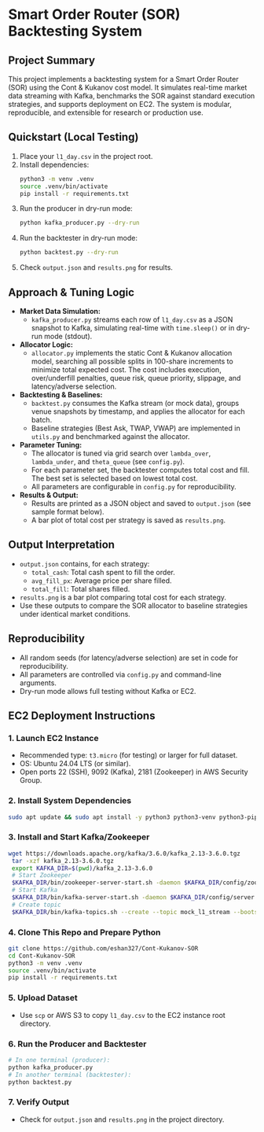 # Smart Order Router (SOR) Backtesting System

## Project Summary
This project implements a backtesting system for a Smart Order Router (SOR) using the Cont & Kukanov cost model. It simulates real-time market data streaming with Kafka, benchmarks the SOR against standard execution strategies, and supports deployment on EC2. The system is modular, reproducible, and extensible for research or production use.

## Quickstart (Local Testing)
1. Place your `l1_day.csv` in the project root.
2. Install dependencies:
   ```sh
   python3 -m venv .venv
   source .venv/bin/activate
   pip install -r requirements.txt
   ```
3. Run the producer in dry-run mode:
   ```sh
   python kafka_producer.py --dry-run
   ```
4. Run the backtester in dry-run mode:
   ```sh
   python backtest.py --dry-run
   ```
5. Check `output.json` and `results.png` for results.

## Approach & Tuning Logic
- **Market Data Simulation:**
  - `kafka_producer.py` streams each row of `l1_day.csv` as a JSON snapshot to Kafka, simulating real-time with `time.sleep()` or in dry-run mode (stdout).
- **Allocator Logic:**
  - `allocator.py` implements the static Cont & Kukanov allocation model, searching all possible splits in 100-share increments to minimize total expected cost. The cost includes execution, over/underfill penalties, queue risk, queue priority, slippage, and latency/adverse selection.
- **Backtesting & Baselines:**
  - `backtest.py` consumes the Kafka stream (or mock data), groups venue snapshots by timestamp, and applies the allocator for each batch.
  - Baseline strategies (Best Ask, TWAP, VWAP) are implemented in `utils.py` and benchmarked against the allocator.
- **Parameter Tuning:**
  - The allocator is tuned via grid search over `lambda_over`, `lambda_under`, and `theta_queue` (see `config.py`).
  - For each parameter set, the backtester computes total cost and fill. The best set is selected based on lowest total cost.
  - All parameters are configurable in `config.py` for reproducibility.
- **Results & Output:**
  - Results are printed as a JSON object and saved to `output.json` (see sample format below).
  - A bar plot of total cost per strategy is saved as `results.png`.

## Output Interpretation
- `output.json` contains, for each strategy:
  - `total_cash`: Total cash spent to fill the order.
  - `avg_fill_px`: Average price per share filled.
  - `total_fill`: Total shares filled.
- `results.png` is a bar plot comparing total cost for each strategy.
- Use these outputs to compare the SOR allocator to baseline strategies under identical market conditions.

## Reproducibility
- All random seeds (for latency/adverse selection) are set in code for reproducibility.
- All parameters are controlled via `config.py` and command-line arguments.
- Dry-run mode allows full testing without Kafka or EC2.

## EC2 Deployment Instructions

### 1. Launch EC2 Instance
- Recommended type: `t3.micro` (for testing) or larger for full dataset.
- OS: Ubuntu 24.04 LTS (or similar).
- Open ports 22 (SSH), 9092 (Kafka), 2181 (Zookeeper) in AWS Security Group.

### 2. Install System Dependencies
```sh
sudo apt update && sudo apt install -y python3 python3-venv python3-pip openjdk-11-jre-headless wget unzip
```

### 3. Install and Start Kafka/Zookeeper
```sh
wget https://downloads.apache.org/kafka/3.6.0/kafka_2.13-3.6.0.tgz
 tar -xzf kafka_2.13-3.6.0.tgz
 export KAFKA_DIR=$(pwd)/kafka_2.13-3.6.0
 # Start Zookeeper
 $KAFKA_DIR/bin/zookeeper-server-start.sh -daemon $KAFKA_DIR/config/zookeeper.properties
 # Start Kafka
 $KAFKA_DIR/bin/kafka-server-start.sh -daemon $KAFKA_DIR/config/server.properties
 # Create topic
 $KAFKA_DIR/bin/kafka-topics.sh --create --topic mock_l1_stream --bootstrap-server localhost:9092 --partitions 1 --replication-factor 1
```

### 4. Clone This Repo and Prepare Python
```sh
git clone https://github.com/eshan327/Cont-Kukanov-SOR
cd Cont-Kukanov-SOR
python3 -m venv .venv
source .venv/bin/activate
pip install -r requirements.txt
```

### 5. Upload Dataset
- Use `scp` or AWS S3 to copy `l1_day.csv` to the EC2 instance root directory.

### 6. Run the Producer and Backtester
```sh
# In one terminal (producer):
python kafka_producer.py
# In another terminal (backtester):
python backtest.py
```

### 7. Verify Output
- Check for `output.json` and `results.png` in the project directory.